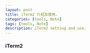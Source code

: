 ```yaml
---
layout: post
title: iTerm2 介绍及使用.
categories: [tools, Note]
tags: [tools, Note]
description: iTerm2 setting and use.
---
```


### iTerm2
